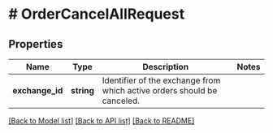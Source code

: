 # # OrderCancelAllRequest

## Properties

Name | Type | Description | Notes
------------ | ------------- | ------------- | -------------
**exchange_id** | **string** | Identifier of the exchange from which active orders should be canceled. |

[[Back to Model list]](../../README.md#models) [[Back to API list]](../../README.md#endpoints) [[Back to README]](../../README.md)
